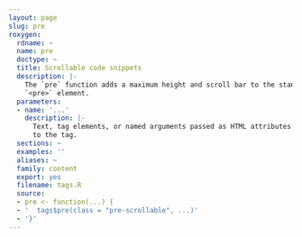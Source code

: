 ```yaml
---
layout: page
slug: pre
roxygen:
  rdname: ~
  name: pre
  doctype: ~
  title: Scrollable code snippets
  description: |-
    The `pre` function adds a maximum height and scroll bar to the standard
    `<pre>` element.
  parameters:
  - name: '...'
    description: |-
      Text, tag elements, or named arguments passed as HTML attributes
      to the tag.
  sections: ~
  examples: ''
  aliases: ~
  family: content
  export: yes
  filename: tags.R
  source:
  - pre <- function(...) {
  - '  tags$pre(class = "pre-scrollable", ...)'
  - '}'
---
```

